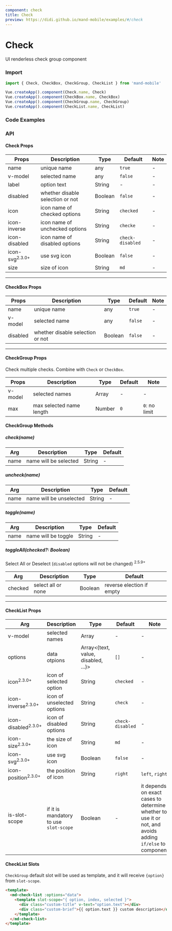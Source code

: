 ```yaml
---
component: check
title: Check
preview: https://didi.github.io/mand-mobile/examples/#/check
---
```


# Check


UI renderless check group component

### Import

```javascript
import { Check, CheckBox, CheckGroup, CheckList } from 'mand-mobile'

Vue.createApp().component(Check.name, Check)
Vue.createApp().component(CheckBox.name, CheckBox)
Vue.createApp().component(CheckGroup.name, CheckGroup)
Vue.createApp().component(CheckList.name, CheckList)
```

### Code Examples

<demo-wrapper
  src="src/packages/check/demo"
  :demos="demos"
/>

<script setup>
const demos = import.meta.globEager('../../../src/packages/check/demo/demo*.vue')
</script>

<!-- DEMO -->

### API

#### Check Props
| Props | Description | Type | Default | Note |
|----|-----|------|------|------|
|name|unique name|any|`true`|-|
|v-model|selected name|any|`false`|-|
|label|option text|String|-|-|
|disabled|whether disable selection or not|Boolean|`false`|-|
|icon|icon name of checked options|String|`checked`|-|
|icon-inverse|icon name of unchecked options|String|`checke`|-|
|icon-disabled|icon name of disabled options|String|`check-disabled`|-|
|icon-svg<sup class="version-after">2.3.0+</sup>|use svg icon|Boolean|`false`|-|
|size|size of icon|String|`md`|-|

---

#### CheckBox Props
| Props | Description | Type | Default | Note |
|----|-----|------|------|------|
|name|unique name|any|`true`|-|
|v-model|selected name|any|`false`|-|
|disabled|whether disable selection or not|Boolean|`false`|-|

---

#### CheckGroup Props
Check multiple checks. Combine with `Check` or `CheckBox`.

| Props | Description | Type | Default | Note |
|----|-----|------|------|------|
|v-model|selected names|Array|-|-|
|max|max selected name length|Number|`0`|`0`: no limit|

#### CheckGroup Methods

##### check(name)

| Arg | Description | Type | Default |
|----|-----|------|------|
|name|name will be selected|String|-|

##### uncheck(name)

| Arg | Description | Type | Default |
|----|-----|------|------|
|name|name will be unselected|String|-|

##### toggle(name)

| Arg | Description | Type | Default |
|----|-----|------|------|
|name|name will be toggle|String|-|

##### toggleAll(checked?: Boolean)
Select All or Deselect (`disabled` options will not be changed) <sup class="version-after">2.5.9+</sup>

| Arg | Description | Type | Default |
|----|-----|------|------|
|checked|select all or none|Boolean|reverse election if empty|

---

#### CheckList Props
| Arg | Description | Type | Default | Note |
|----|-----|------|------|------|
|v-model|selected names|Array|-|-|
|options|data otpions|Array<{text, value, disabled, ...}>|`[]`|-|
|icon<sup class="version-after">2.3.0+</sup>|icon of selected option|String|`checked`|-|
|icon-inverse<sup class="version-after">2.3.0+</sup>|icon of unselected options|String|`check`|-|
|icon-disabled<sup class="version-after">2.3.0+</sup>|icon of disabled options|String|`check-disabled`|-|
|icon-size<sup class="version-after">2.3.0+</sup>|the size of icon|String|`md`|-|
|icon-svg<sup class="version-after">2.3.0+</sup>|use svg icon|Boolean|`false`|-|
|icon-position<sup class="version-after">2.3.0+</sup>|the position of icon|String|`right`|`left`, `right`|
|is-slot-scope|if it is mandatory to use `slot-scope`|Boolean|-|it depends on exact cases to determine whether to use it or not, and avoids adding `if/else` to component|

#### CheckList Slots
`CheckGroup` default slot will be used as template, and it will receive `{option}` from `slot-scope`.

```html
<template>
  <md-check-list :options="data">
    <template slot-scope="{ option, index, selected }">
      <div class="custom-title" v-text="option.text"></div>
      <div class="custom-brief">{{ option.text }} custom description</div>
    </template>
  </md-check-list>
</template>
```
